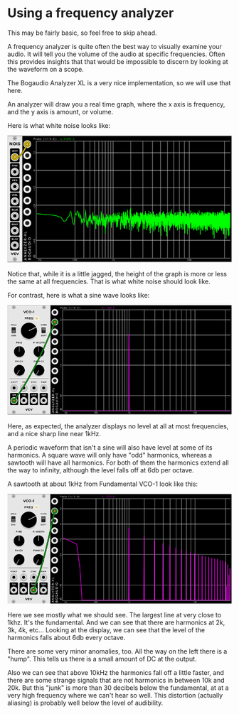 # Using a frequency analyzer

This may be fairly basic, so feel free to skip ahead.

A frequency analyzer is quite often the best way to visually examine your audio. It will tell you the volume of the audio at specific frequencies. Often this provides insights that that would be impossible to discern by looking at the waveform on a scope.

The Bogaudio Analyzer XL is a very nice implementation, so we will use that here.

An analyzer will draw you a real time graph, where the x axis is frequency, and the y axis is amount, or volume.

Here is what white noise looks like:

![white noise](./fft-noise.png)

Notice that, while it is a little jagged, the height of the graph is more or less the same at all frequencies. That is what white noise should look like.

For contrast, here is what a sine wave looks like:

![sine](./vco-1-sin.png)

Here, as expected, the analyzer displays no level at all at most frequencies, and a nice sharp line near 1kHz.

A periodic waveform that isn't a sine will also have level at some of its harmonics. A square wave will only have "odd" harmonics, whereas a sawtooth will have all harmonics. For both of them the harmonics extend all the way to infinity, although the level falls off at 6db per octave.

A sawtooth at about 1kHz from Fundamental VCO-1 look like this:

![saw](./fft-vco-1-saw.png)

Here we see mostly what we should see. The largest line at very close to 1khz. It's the fundamental. And we can see that there are harmonics at 2k, 3k, 4k, etc... Looking at the display, we can see that the level of the harmonics falls about 6db every octave.

There are some very minor anomalies, too. All the way on the left there is a "hump". This tells us there is a small amount of DC at the output.

Also we can see that above 10kHz the harmonics fall off a little faster, and there are some strange signals that are not harmonics in between 10k and 20k. But this "junk" is more than 30 decibels below the fundamental, at at a very high frequency where we can't hear so well. This distortion (actually aliasing) is probably well below the level of audibility.
